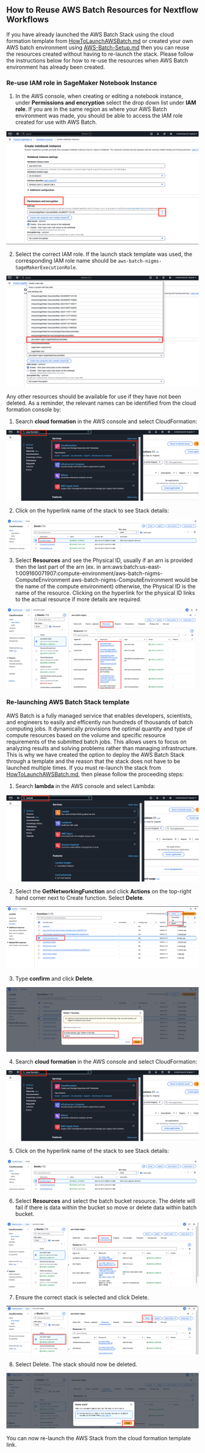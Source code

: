 ## How to Reuse AWS Batch Resources for Nextflow Workflows
If you have already launched the AWS Batch Stack using the cloud formation template from [HowToLaunchAWSBatch.md](/docs/HowToLaunchAWSBatch.md) or created your own AWS batch environment using [AWS-Batch-Setup.md](/docs/AWS-Batch-Setup.md) then you can reuse the resources created without having to re-launch the stack. Please follow the instructions below for how to re-use the resources when AWS Batch environment has already been created. 

### Re-use IAM role in SageMaker Notebook Instance 
1. In the AWS console, when creating or editing a notebook instance, under **Permissions and encryption** select the drop down list under **IAM role**. If you are in the same region as where your AWS Batch environment was made, you should be able to access the IAM role created for use with AWS Batch. 

![ClickDropdown](/images/images_for_resuing_AWSBatch_Resources/SageMakerNotebook_Permissions.png)

2. Select the correct IAM role. If the launch stack template was used, the corresponding IAM role name should be `aws-batch-nigms-SageMakerExecutionRole`. 

![SelectIAMrole](/images/images_for_resuing_AWSBatch_Resources/SageMakerNotebook_IAMrole.png)

Any other resources should be available for use if they have not been deleted. As a reminder, the relevant names can be identified from the cloud formation console by:

1. Search **cloud formation** in the AWS console and select CloudFormation: 

![AWSConsoleCloudFormation](/images/images_for_resuing_AWSBatch_Resources/CloudFormation.png)

2. Click on the hyperlink name of the stack to see Stack details: 

![StackHyperlink](/images/images_for_resuing_AWSBatch_Resources/StackHyperlink.png) 

3. Select **Resources** and see the Physical ID, usually if an arn is provided then the last part of the arn (ex. in arn:aws:batch:us-east-1:009160071907:compute-environment/aws-batch-nigms-ComputeEnvironment aws-batch-nigms-ComputeEnvironment would be the name of the compute environment) otherwise, the Physical ID is the name of the resource. Clicking on the hyperlink for the physical ID links to the actual resource if more details are required. 

![ResourcesBatchBucket](/images/images_for_resuing_AWSBatch_Resources/ResourcesIDs.png)

### Re-launching AWS Batch Stack template 
AWS Batch is a fully managed service that enables developers, scientists, and engineers to easily and efficently run hundreds of thousands of batch computing jobs. It dynamically provisions the optimal quantity and type of compute resources based on the volume and specific resource requirements of the submitted batch jobs. This allows users to focus on analyzing results and solving problems rather than managing infrastructure. This is why we have created the option to deploy the AWS Batch Stack through a template and the reason that the stack does not have to be launched multiple times. If you must re-launch the stack from [HowToLaunchAWSBatch.md](/docs/HowToLaunchAWSBatch.md), then please follow the proceeding steps: 

1. Search **lambda** in the AWS console and select Lambda: 

![AWSConsoleLambda](/images/images_for_resuing_AWSBatch_Resources/AWSConsoleLambda.png)

2. Select the **GetNetworkingFunction** and click **Actions** on the top-right hand corner next to Create function. Select **Delete**.

![SelectFunctionDelete](/images/images_for_resuing_AWSBatch_Resources/SelectFunctionDelete.png)

3. Type **confirm** and click **Delete**. 

![ConfirmDelete](/images/images_for_resuing_AWSBatch_Resources/ConfirmDelete.png)

4. Search **cloud formation** in the AWS console and select CloudFormation: 

![AWSConsoleCloudFormation](/images/images_for_resuing_AWSBatch_Resources/CloudFormation.png)

5. Click on the hyperlink name of the stack to see Stack details: 

![StackHyperlink](/images/images_for_resuing_AWSBatch_Resources/StackHyperlink.png) 

6. Select **Resources** and select the batch bucket resource. The delete will fail if there is data within the bucket so move or delete data within batch bucket. 

![ResourcesBatchBucket](/images/images_for_resuing_AWSBatch_Resources/ResourcesBatchBucket.png)

7. Ensure the correct stack is selected and click Delete.

![StackSelectDelete](/images/images_for_resuing_AWSBatch_Resources/DeleteStack.png)

8. Select Delete. The stack should now be deleted. 

![StackDelete](/images/images_for_resuing_AWSBatch_Resources/StackDelete.png)

You can now re-launch the AWS Stack from the cloud formation template link. 